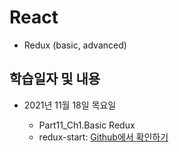 # React

- Redux (basic, advanced)

## 학습일자 및 내용

- 2021년 11월 18일 목요일

  - Part11_Ch1.Basic Redux
  - redux-start: [Github에서 확인하기](https://github.com/choi-solyi/startReact2/tree/master/redux-start)
